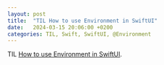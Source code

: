 ```yaml
---
layout: post
title:  "TIL How to use Environment in SwiftUI"
date:   2024-03-15 20:06:00 +0200
categories: TIL, Swift, SwiftUI, @Environment
---
```

TIL [How to use Environment in SwiftUI](https://medium.com/swiftly-engineered-ios/how-to-use-environment-in-swiftui-bd34695f0cdb).
